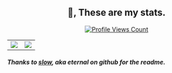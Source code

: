 <h2 align="center">👋, These are my stats.</h2>
<a href="https://github.com/loud1337">
  <p align="center">
    <img src="https://komarev.com/ghpvc/?username=loud1337" alt="Profile Views Count">
  </p>
</a>
<p align="center">
<table>
  <tr>
    <td align="center" style="padding=0;width=50%;">
      <img src="https://github-readme-stats.vercel.app/api/?username=WeDoABitOfTrolling&title_color=4F8CC9&text_color=9f9f9f&show_icons=true&bg_color=00000000&hide_border=true&icon_color=4F8CC9&hide_title=true&count_private=true" />
    </td>
    <td align="center" style="padding=0;width=50%;">
      <img src="https://github-readme-stats.quantumlytangled.vercel.app/api/top-langs/?username=WeDoABitOfTrolling&title_color=4F8CC9&text_color=9f9f9f&layout=compact&show_icons=true&bg_color=00000000&hide_border=true&icon_color=00000000&count_private=true" />
    </td>
  </tr>
</table>
</p>
<h5>Thanks to <a href="https://github.com/slow">slow</a>, aka eternal on github for the readme.</h5>
